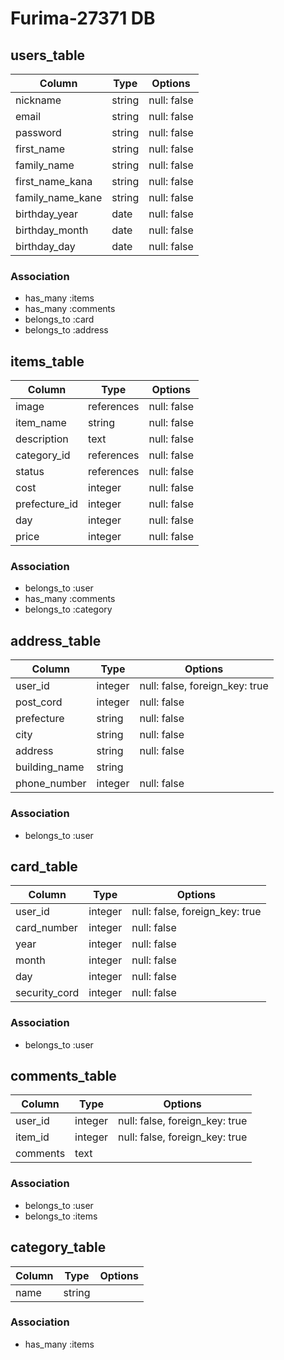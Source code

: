 # Furima-27371 DB

## users_table
|Column|Type|Options|
|------|----|-------|
|nickname|string|null: false|
|email|string|null: false|
|password|string|null: false|
|first_name|string|null: false|
|family_name|string|null: false|
|first_name_kana|string|null: false|
|family_name_kane|string|null: false|
|birthday_year|date|null: false|
|birthday_month|date|null: false|
|birthday_day|date|null: false|

### Association
- has_many :items
- has_many :comments
- belongs_to :card
- belongs_to :address


## items_table
|Column|Type|Options|
|------|----|-------|
|image|references|null: false|
|item_name|string|null: false|
|description|text|null: false|
|category_id|references|null: false|
|status|references|null: false|
|cost|integer|null: false|
|prefecture_id|integer|null: false|
|day|integer|null: false|
|price|integer|null: false|

### Association
- belongs_to :user
- has_many :comments
- belongs_to :category

## address_table
|Column|Type|Options|
|------|----|-------|
|user_id|integer|null: false, foreign_key: true|
|post_cord|integer|null: false|
|prefecture|string|null: false|
|city|string|null: false|
|address|string|null: false|
|building_name|string|
|phone_number|integer|null: false|

### Association
- belongs_to :user

## card_table
|Column|Type|Options|
|------|----|-------|
|user_id|integer|null: false, foreign_key: true|
|card_number|integer|null: false|
|year|integer|null: false|
|month|integer|null: false|
|day|integer|null: false|
|security_cord|integer|null: false|

### Association
- belongs_to :user

## comments_table
|Column|Type|Options|
|------|----|-------|
|user_id|integer|null: false, foreign_key: true|
|item_id|integer|null: false, foreign_key: true|
|comments|text|

### Association
- belongs_to :user
- belongs_to :items


## category_table
|Column|Type|Options|
|------|----|-------|
|name|string|

### Association
- has_many :items

